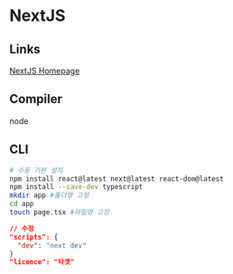 # NextJS
## Links
[NextJS Homepage](https://nextjs.org/)

## Compiler
node

## CLI
```bash
# 수동 기본 설치
npm install react@latest next@latest react-dom@latest
npm install --save-dev typescript
mkdir app #폴더명 고정
cd app
touch page.tsx #파일명 고정
```
```json
// 수정
"scripts": {
  "dev": "next dev"
}
"licence": "타겟"
```
